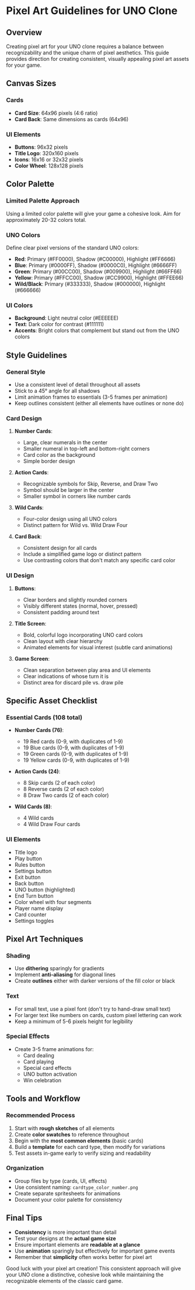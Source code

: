 # Pixel Art Guidelines for UNO Clone

## Overview
Creating pixel art for your UNO clone requires a balance between recognizability and the unique charm of pixel aesthetics. This guide provides direction for creating consistent, visually appealing pixel art assets for your game.

## Canvas Sizes

### Cards
- **Card Size**: 64x96 pixels (4:6 ratio)
- **Card Back**: Same dimensions as cards (64x96)

### UI Elements
- **Buttons**: 96x32 pixels
- **Title Logo**: 320x160 pixels
- **Icons**: 16x16 or 32x32 pixels
- **Color Wheel**: 128x128 pixels

## Color Palette

### Limited Palette Approach
Using a limited color palette will give your game a cohesive look. Aim for approximately 20-32 colors total.

### UNO Colors
Define clear pixel versions of the standard UNO colors:
- **Red**: Primary (#FF0000), Shadow (#C00000), Highlight (#FF6666)
- **Blue**: Primary (#0000FF), Shadow (#0000C0), Highlight (#6666FF)
- **Green**: Primary (#00CC00), Shadow (#009900), Highlight (#66FF66)
- **Yellow**: Primary (#FFCC00), Shadow (#CC9900), Highlight (#FFEE66)
- **Wild/Black**: Primary (#333333), Shadow (#000000), Highlight (#666666)

### UI Colors
- **Background**: Light neutral color (#EEEEEE)
- **Text**: Dark color for contrast (#111111)
- **Accents**: Bright colors that complement but stand out from the UNO colors

## Style Guidelines

### General Style
- Use a consistent level of detail throughout all assets
- Stick to a 45° angle for all shadows
- Limit animation frames to essentials (3-5 frames per animation)
- Keep outlines consistent (either all elements have outlines or none do)

### Card Design
1. **Number Cards**:
   - Large, clear numerals in the center
   - Smaller numeral in top-left and bottom-right corners
   - Card color as the background
   - Simple border design

2. **Action Cards**:
   - Recognizable symbols for Skip, Reverse, and Draw Two
   - Symbol should be larger in the center
   - Smaller symbol in corners like number cards

3. **Wild Cards**:
   - Four-color design using all UNO colors
   - Distinct pattern for Wild vs. Wild Draw Four

4. **Card Back**:
   - Consistent design for all cards
   - Include a simplified game logo or distinct pattern
   - Use contrasting colors that don't match any specific card color

### UI Design
1. **Buttons**:
   - Clear borders and slightly rounded corners
   - Visibly different states (normal, hover, pressed)
   - Consistent padding around text

2. **Title Screen**:
   - Bold, colorful logo incorporating UNO card colors
   - Clean layout with clear hierarchy
   - Animated elements for visual interest (subtle card animations)

3. **Game Screen**:
   - Clean separation between play area and UI elements
   - Clear indications of whose turn it is
   - Distinct area for discard pile vs. draw pile

## Specific Asset Checklist

### Essential Cards (108 total)
- **Number Cards (76)**:
  - 19 Red cards (0-9, with duplicates of 1-9)
  - 19 Blue cards (0-9, with duplicates of 1-9)
  - 19 Green cards (0-9, with duplicates of 1-9)
  - 19 Yellow cards (0-9, with duplicates of 1-9)

- **Action Cards (24)**:
  - 8 Skip cards (2 of each color)
  - 8 Reverse cards (2 of each color)
  - 8 Draw Two cards (2 of each color)

- **Wild Cards (8)**:
  - 4 Wild cards
  - 4 Wild Draw Four cards

### UI Elements
- Title logo
- Play button
- Rules button
- Settings button
- Exit button
- Back button
- UNO button (highlighted)
- End Turn button
- Color wheel with four segments
- Player name display
- Card counter
- Settings toggles

## Pixel Art Techniques

### Shading
- Use **dithering** sparingly for gradients
- Implement **anti-aliasing** for diagonal lines
- Create **outlines** either with darker versions of the fill color or black

### Text
- For small text, use a pixel font (don't try to hand-draw small text)
- For larger text like numbers on cards, custom pixel lettering can work
- Keep a minimum of 5-6 pixels height for legibility

### Special Effects
- Create 3-5 frame animations for:
  - Card dealing
  - Card playing
  - Special card effects
  - UNO button activation
  - Win celebration

## Tools and Workflow

### Recommended Process
1. Start with **rough sketches** of all elements
2. Create **color swatches** to reference throughout
3. Begin with the **most common elements** (basic cards)
4. Build a **template** for each card type, then modify for variations
5. Test assets in-game early to verify sizing and readability

### Organization
- Group files by type (cards, UI, effects)
- Use consistent naming: `cardtype_color_number.png`
- Create separate spritesheets for animations
- Document your color palette for consistency

## Final Tips
- **Consistency** is more important than detail
- Test your designs at the **actual game size**
- Ensure important elements are **readable at a glance**
- Use **animation** sparingly but effectively for important game events
- Remember that **simplicity** often works better for pixel art

Good luck with your pixel art creation! This consistent approach will give your UNO clone a distinctive, cohesive look while maintaining the recognizable elements of the classic card game.
